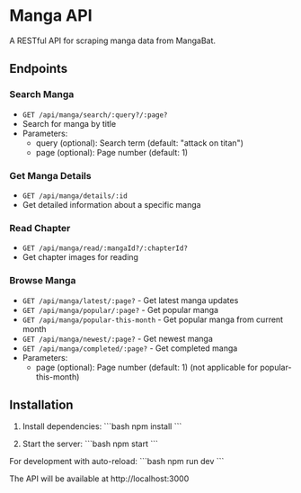 # Manga API

A RESTful API for scraping manga data from MangaBat.

## Endpoints

### Search Manga
- `GET /api/manga/search/:query?/:page?`
- Search for manga by title
- Parameters:
  - query (optional): Search term (default: "attack on titan")
  - page (optional): Page number (default: 1)

### Get Manga Details
- `GET /api/manga/details/:id`
- Get detailed information about a specific manga

### Read Chapter
- `GET /api/manga/read/:mangaId?/:chapterId?`
- Get chapter images for reading

### Browse Manga
- `GET /api/manga/latest/:page?` - Get latest manga updates
- `GET /api/manga/popular/:page?` - Get popular manga
- `GET /api/manga/popular-this-month` - Get popular manga from current month
- `GET /api/manga/newest/:page?` - Get newest manga
- `GET /api/manga/completed/:page?` - Get completed manga
- Parameters:
  - page (optional): Page number (default: 1) (not applicable for popular-this-month)

## Installation

1. Install dependencies:
\`\`\`bash
npm install
\`\`\`

2. Start the server:
\`\`\`bash
npm start
\`\`\`

For development with auto-reload:
\`\`\`bash
npm run dev
\`\`\`

The API will be available at http://localhost:3000
